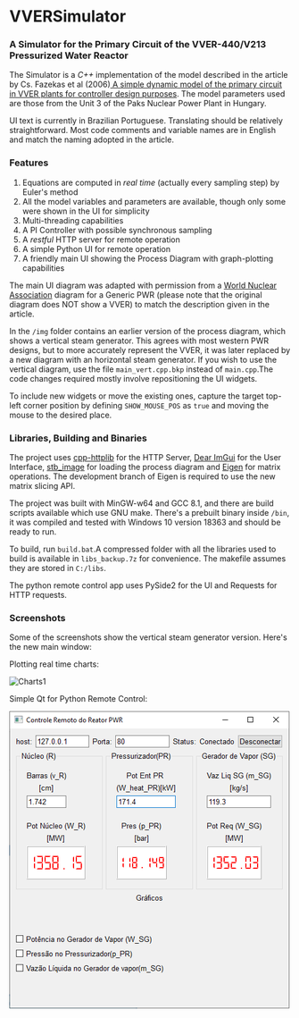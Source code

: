 # VVERSimulator
### A Simulator for the Primary Circuit of the VVER-440/V213 Pressurized Water Reactor
The Simulator is a *C++* implementation of the model described in the article by Cs. Fazekas et al (2006)[ A simple dynamic model of the primary circuit in VVER plants for controller design purposes](https://doi.org/10.1016/j.nucengdes.2006.12.002). The model parameters used are those from the Unit 3 of the Paks Nuclear Power Plant in Hungary.

UI text is currently in Brazilian Portuguese. Translating should be relatively straightforward. Most code comments and variable names are in English and match the naming adopted in the article.
### Features
1. Equations are computed in *real time* (actually every sampling step) by Euler's method
2. All the model variables and parameters are available, though only some were shown in the UI for simplicity
3. Multi-threading capabilities
4. A PI Controller with possible synchronous sampling
5. A *restful* HTTP server for remote operation
6. A simple Python UI for remote operation
7. A friendly main UI showing the Process Diagram with graph-plotting capabilities

The main UI diagram was adapted with permission from a [World Nuclear Association](https://www.world-nuclear.org/) diagram for a Generic PWR (please note that the original diagram does NOT show a VVER) to match the description given in the article.

In the ` /img ` folder contains an earlier version of the process diagram, which shows a vertical steam generator. This agrees with most western PWR designs, but to more accurately represent the VVER, it was later replaced by a new diagram with an horizontal steam generator. If you wish to use the vertical diagram, use the file `main_vert.cpp.bkp` instead of `main.cpp`.The code changes required mostly involve repositioning the UI widgets.

To include new widgets or move the existing ones, capture the target top-left corner position by defining `SHOW_MOUSE_POS` as `true` and moving the mouse to the desired place.

### Libraries, Building and Binaries
The project uses [cpp-httplib](https://github.com/yhirose/cpp-httplib) for the HTTP Server, [Dear ImGui](https://github.com/ocornut/imgui) for the User Interface, [stb_image](https://github.com/nothings/stb/blob/master/stb_image.h) for loading the process diagram and [Eigen](http://eigen.tuxfamily.org/index.php?title=Main_Page) for matrix operations. The development branch of Eigen is required to use the new matrix slicing API.

The project was built with MinGW-w64 and GCC 8.1, and there are build scripts available which use GNU make.
There's a prebuilt binary inside ` /bin `, it was compiled and tested with Windows 10 version 18363 and should be ready to run.

To build, run `build.bat`.A compressed folder with all the libraries used to build is available in `libs_backup.7z` for convenience. The makefile assumes they are stored in `C:/libs`.

The python remote control app uses PySide2 for the UI and Requests for HTTP requests.

### Screenshots 

Some of the screenshots show the vertical steam generator version. Here's the new main window:



Plotting real time charts:

![Charts1](/screenshots/gráfico_ultimas_3000_amostras.png "W_SG Charts")

Simple Qt for Python Remote Control:

![Remote](/VVER_Remote/screenshots/conectado.png "Simple Remote Connected")
